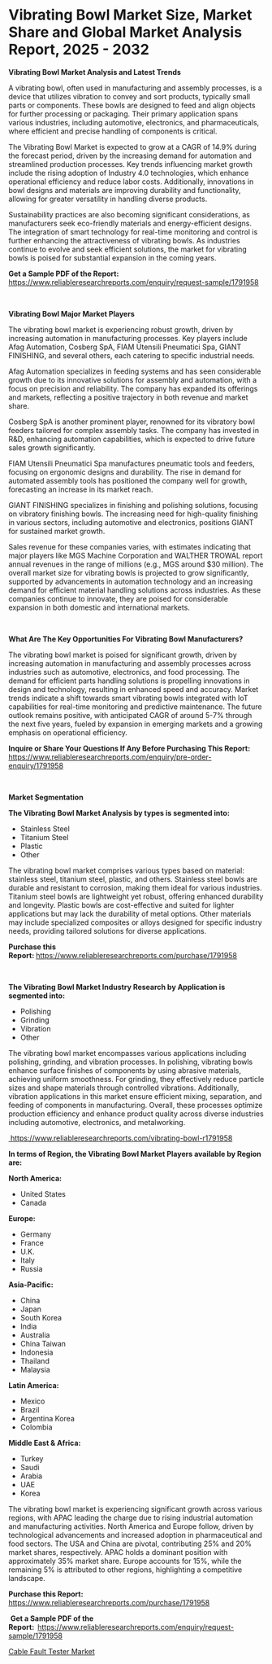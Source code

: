 <p><h1>Vibrating Bowl Market Size, Market Share and Global Market Analysis Report, 2025 - 2032</h1></p><p><strong>Vibrating Bowl Market Analysis and Latest Trends</strong></p>
<p><p>A vibrating bowl, often used in manufacturing and assembly processes, is a device that utilizes vibration to convey and sort products, typically small parts or components. These bowls are designed to feed and align objects for further processing or packaging. Their primary application spans various industries, including automotive, electronics, and pharmaceuticals, where efficient and precise handling of components is critical.</p><p>The Vibrating Bowl Market is expected to grow at a CAGR of 14.9% during the forecast period, driven by the increasing demand for automation and streamlined production processes. Key trends influencing market growth include the rising adoption of Industry 4.0 technologies, which enhance operational efficiency and reduce labor costs. Additionally, innovations in bowl designs and materials are improving durability and functionality, allowing for greater versatility in handling diverse products.</p><p>Sustainability practices are also becoming significant considerations, as manufacturers seek eco-friendly materials and energy-efficient designs. The integration of smart technology for real-time monitoring and control is further enhancing the attractiveness of vibrating bowls. As industries continue to evolve and seek efficient solutions, the market for vibrating bowls is poised for substantial expansion in the coming years.</p></p>
<p><strong>Get a Sample PDF of the Report:&nbsp;</strong> <a href="https://www.reliableresearchreports.com/enquiry/request-sample/1791958?utm_campaign=2030&utm_medium=2&utm_source=Github&utm_content=ia&utm_term=20022025&utm_id=vibrating-bowl">https://www.reliableresearchreports.com/enquiry/request-sample/1791958</a></p>
<p>&nbsp;</p>
<p><strong>Vibrating Bowl Major Market Players</strong></p>
<p><p>The vibrating bowl market is experiencing robust growth, driven by increasing automation in manufacturing processes. Key players include Afag Automation, Cosberg SpA, FIAM Utensili Pneumatici Spa, GIANT FINISHING, and several others, each catering to specific industrial needs.</p><p>Afag Automation specializes in feeding systems and has seen considerable growth due to its innovative solutions for assembly and automation, with a focus on precision and reliability. The company has expanded its offerings and markets, reflecting a positive trajectory in both revenue and market share.</p><p>Cosberg SpA is another prominent player, renowned for its vibratory bowl feeders tailored for complex assembly tasks. The company has invested in R&D, enhancing automation capabilities, which is expected to drive future sales growth significantly.</p><p>FIAM Utensili Pneumatici Spa manufactures pneumatic tools and feeders, focusing on ergonomic designs and durability. The rise in demand for automated assembly tools has positioned the company well for growth, forecasting an increase in its market reach.</p><p>GIANT FINISHING specializes in finishing and polishing solutions, focusing on vibratory finishing bowls. The increasing need for high-quality finishing in various sectors, including automotive and electronics, positions GIANT for sustained market growth.</p><p>Sales revenue for these companies varies, with estimates indicating that major players like MGS Machine Corporation and WALTHER TROWAL report annual revenues in the range of millions (e.g., MGS around $30 million). The overall market size for vibrating bowls is projected to grow significantly, supported by advancements in automation technology and an increasing demand for efficient material handling solutions across industries. As these companies continue to innovate, they are poised for considerable expansion in both domestic and international markets.</p></p>
<p>&nbsp;</p>
<p><strong>What Are The Key Opportunities For Vibrating Bowl Manufacturers?</strong></p>
<p><p>The vibrating bowl market is poised for significant growth, driven by increasing automation in manufacturing and assembly processes across industries such as automotive, electronics, and food processing. The demand for efficient parts handling solutions is propelling innovations in design and technology, resulting in enhanced speed and accuracy. Market trends indicate a shift towards smart vibrating bowls integrated with IoT capabilities for real-time monitoring and predictive maintenance. The future outlook remains positive, with anticipated CAGR of around 5-7% through the next five years, fueled by expansion in emerging markets and a growing emphasis on operational efficiency.</p></p>
<p><strong>Inquire or Share Your Questions If Any Before Purchasing This Report:</strong> <a href="https://www.reliableresearchreports.com/enquiry/pre-order-enquiry/1791958?utm_campaign=2030&utm_medium=2&utm_source=Github&utm_content=ia&utm_term=20022025&utm_id=vibrating-bowl">https://www.reliableresearchreports.com/enquiry/pre-order-enquiry/1791958</a></p>
<p>&nbsp;</p>
<p><strong>Market Segmentation</strong></p>
<p><strong>The Vibrating Bowl Market Analysis by types is segmented into:</strong></p>
<p><ul><li>Stainless Steel</li><li>Titanium Steel</li><li>Plastic</li><li>Other</li></ul></p>
<p><p>The vibrating bowl market comprises various types based on material: stainless steel, titanium steel, plastic, and others. Stainless steel bowls are durable and resistant to corrosion, making them ideal for various industries. Titanium steel bowls are lightweight yet robust, offering enhanced durability and longevity. Plastic bowls are cost-effective and suited for lighter applications but may lack the durability of metal options. Other materials may include specialized composites or alloys designed for specific industry needs, providing tailored solutions for diverse applications.</p></p>
<p><strong>Purchase this Report:&nbsp;</strong><a href="https://www.reliableresearchreports.com/purchase/1791958?utm_campaign=2030&utm_medium=2&utm_source=Github&utm_content=ia&utm_term=20022025&utm_id=vibrating-bowl">https://www.reliableresearchreports.com/purchase/1791958</a></p>
<p>&nbsp;</p>
<p><strong>The Vibrating Bowl Market Industry Research by Application is segmented into:</strong></p>
<p><ul><li>Polishing</li><li>Grinding</li><li>Vibration</li><li>Other</li></ul></p>
<p><p>The vibrating bowl market encompasses various applications including polishing, grinding, and vibration processes. In polishing, vibrating bowls enhance surface finishes of components by using abrasive materials, achieving uniform smoothness. For grinding, they effectively reduce particle sizes and shape materials through controlled vibrations. Additionally, vibration applications in this market ensure efficient mixing, separation, and feeding of components in manufacturing. Overall, these processes optimize production efficiency and enhance product quality across diverse industries including automotive, electronics, and metalworking.</p></p>
<p><a href="https://www.reliableresearchreports.com/vibrating-bowl-r1791958?utm_campaign=2030&utm_medium=2&utm_source=Github&utm_content=ia&utm_term=20022025&utm_id=vibrating-bowl">&nbsp;https://www.reliableresearchreports.com/vibrating-bowl-r1791958</a></p>
<p><strong>In terms of Region, the Vibrating Bowl Market Players available by Region are:</strong></p>
<p>
    <p> <strong> North America: </strong>
        <ul>
            <li>United States</li>
            <li>Canada</li>
        </ul>
        </p> 
    <p> <strong> Europe: </strong>
        <ul>
            <li>Germany</li>
            <li>France</li>
            <li>U.K.</li>
            <li>Italy</li>
            <li>Russia</li>
        </ul>
        </p> 
    <p> <strong> Asia-Pacific: </strong>
        <ul>
            <li>China</li>
            <li>Japan</li>
            <li>South Korea</li>
            <li>India</li>
            <li>Australia</li>
            <li>China Taiwan</li>
            <li>Indonesia</li>
            <li>Thailand</li>
            <li>Malaysia</li>
        </ul>
        </p> 
    <p> <strong> Latin America: </strong>
        <ul>
            <li>Mexico</li>
            <li>Brazil</li>
            <li>Argentina Korea</li>
            <li>Colombia</li>
        </ul>
        </p> 
    <p> <strong> Middle East & Africa: </strong>
        <ul>
            <li>Turkey</li>
            <li>Saudi</li>
            <li>Arabia</li>
            <li>UAE</li>
            <li>Korea</li>
        </ul>
    </p>
    </p>
<p><p>The vibrating bowl market is experiencing significant growth across various regions, with APAC leading the charge due to rising industrial automation and manufacturing activities. North America and Europe follow, driven by technological advancements and increased adoption in pharmaceutical and food sectors. The USA and China are pivotal, contributing 25% and 20% market shares, respectively. APAC holds a dominant position with approximately 35% market share. Europe accounts for 15%, while the remaining 5% is attributed to other regions, highlighting a competitive landscape.</p></p>
<p><strong>Purchase this Report: </strong><a href="https://www.reliableresearchreports.com/purchase/1791958?utm_campaign=2030&utm_medium=2&utm_source=Github&utm_content=ia&utm_term=20022025&utm_id=vibrating-bowl">https://www.reliableresearchreports.com/purchase/1791958</a></p>
<p>&nbsp;<strong>Get a Sample PDF of the Report:&nbsp;&nbsp;</strong><a href="https://www.reliableresearchreports.com/enquiry/request-sample/1791958?utm_campaign=2030&utm_medium=2&utm_source=Github&utm_content=ia&utm_term=20022025&utm_id=vibrating-bowl">https://www.reliableresearchreports.com/enquiry/request-sample/1791958</a></p>
<p><strong></strong></p>
<p><p><a href="https://github.com/NargisHussain432/Market-Research-Report-List-1/blob/main/cable-fault-tester-market.md?utm_campaign=2030&utm_medium=2&utm_source=Github&utm_content=ia&utm_term=20022025&utm_id=vibrating-bowl">Cable Fault Tester Market</a></p></p>